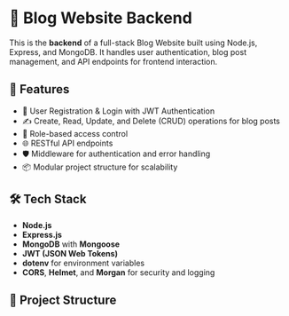 # 📝 Blog Website Backend

This is the **backend** of a full-stack Blog Website built using Node.js, Express, and MongoDB. It handles user authentication, blog post management, and API endpoints for frontend interaction.

## 🚀 Features

- 🔐 User Registration & Login with JWT Authentication
- ✍️ Create, Read, Update, and Delete (CRUD) operations for blog posts
- 👥 Role-based access control
- 🌐 RESTful API endpoints
- 🛡️ Middleware for authentication and error handling
- 📦 Modular project structure for scalability

## 🛠️ Tech Stack

- **Node.js**
- **Express.js**
- **MongoDB** with **Mongoose**
- **JWT (JSON Web Tokens)**
- **dotenv** for environment variables
- **CORS**, **Helmet**, and **Morgan** for security and logging

## 📁 Project Structure

